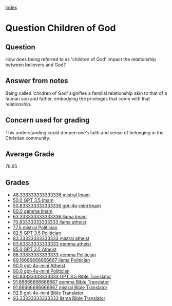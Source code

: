 
[Index](../../index.md)
# Question Children of God
## Question
How does being referred to as 'children of God' impact the relationship between believers and God?

## Answer from notes
Being called 'children of God' signifies a familial relationship akin to that of a human son and father, embodying the privileges that come with that relationship.

## Concern used for grading
This understanding could deepen one’s faith and sense of belonging in the Christian community.

## Average Grade
78.65

## Grades
 * [48.333333333333336 mistral Imam](../answers/mistral_Imam/Children_of_God.md)
 * [50.0 GPT 3.5 Imam](../answers/GPT_3.5_Imam/Children_of_God.md)
 * [50.833333333333336 gpt-4o-mini Imam](../answers/gpt-4o-mini_Imam/Children_of_God.md)
 * [60.0 gemma Imam](../answers/gemma_Imam/Children_of_God.md)
 * [63.333333333333336 llama Imam](../answers/llama_Imam/Children_of_God.md)
 * [70.83333333333333 llama atheist](../answers/llama_atheist/Children_of_God.md)
 * [77.5 mistral Politician](../answers/mistral_Politician/Children_of_God.md)
 * [82.5 GPT 3.5 Politician](../answers/GPT_3.5_Politician/Children_of_God.md)
 * [83.33333333333333 mistral atheist](../answers/mistral_atheist/Children_of_God.md)
 * [83.83333333333333 gemma atheist](../answers/gemma_atheist/Children_of_God.md)
 * [85.0 GPT 3.5 Atheist](../answers/GPT_3.5_Atheist/Children_of_God.md)
 * [88.33333333333333 gemma Politician](../answers/gemma_Politician/Children_of_God.md)
 * [89.16666666666667 llama Politician](../answers/llama_Politician/Children_of_God.md)
 * [90.0 gpt-4o-mini Atheist](../answers/gpt-4o-mini_Atheist/Children_of_God.md)
 * [90.0 gpt-4o-mini Politician](../answers/gpt-4o-mini_Politician/Children_of_God.md)
 * [90.83333333333333 GPT 3.5 Bible Translator](../answers/GPT_3.5_Bible_Translator/Children_of_God.md)
 * [91.66666666666667 gemma Bible Translator](../answers/gemma_Bible_Translator/Children_of_God.md)
 * [91.66666666666667 mistral Bible Translator](../answers/mistral_Bible_Translator/Children_of_God.md)
 * [92.5 gpt-4o-mini Bible Translator](../answers/gpt-4o-mini_Bible_Translator/Children_of_God.md)
 * [93.33333333333333 llama Bible Translator](../answers/llama_Bible_Translator/Children_of_God.md)
